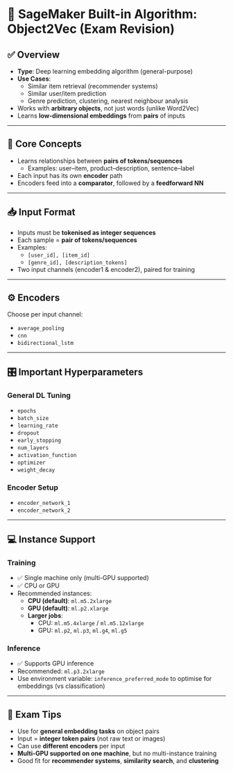 # 📘 SageMaker Built-in Algorithm: Object2Vec (Exam Revision)

## ✅ Overview
- **Type**: Deep learning embedding algorithm (general-purpose)
- **Use Cases**:
  - Similar item retrieval (recommender systems)
  - Similar user/item prediction
  - Genre prediction, clustering, nearest neighbour analysis
- Works with **arbitrary objects**, not just words (unlike Word2Vec)
- Learns **low-dimensional embeddings** from **pairs** of inputs

---

## 🧠 Core Concepts
- Learns relationships between **pairs of tokens/sequences**
  - Examples: user–item, product–description, sentence–label
- Each input has its own **encoder** path
- Encoders feed into a **comparator**, followed by a **feedforward NN**

---

## 📥 Input Format
- Inputs must be **tokenised as integer sequences**
- Each sample = **pair of tokens/sequences**
- Examples:
  - `[user_id], [item_id]`
  - `[genre_id], [description_tokens]`
- Two input channels (encoder1 & encoder2), paired for training

---

## ⚙️ Encoders
Choose per input channel:
- `average_pooling`
- `cnn`
- `bidirectional_lstm`

---

## 🎛️ Important Hyperparameters

### General DL Tuning
- `epochs`
- `batch_size`
- `learning_rate`
- `dropout`
- `early_stopping`
- `num_layers`
- `activation_function`
- `optimizer`
- `weight_decay`

### Encoder Setup
- `encoder_network_1`
- `encoder_network_2`

---

## 💻 Instance Support

### Training
- ✅ Single machine only (multi-GPU supported)
- ✅ CPU or GPU
- Recommended instances:
  - **CPU (default)**: `ml.m5.2xlarge`
  - **GPU (default)**: `ml.p2.xlarge`
  - **Larger jobs**:
    - CPU: `ml.m5.4xlarge` / `ml.m5.12xlarge`
    - GPU: `ml.p2`, `ml.p3`, `ml.g4`, `ml.g5`

### Inference
- ✅ Supports GPU inference
- Recommended: `ml.p3.2xlarge`
- Use environment variable: `inference_preferred_mode` to optimise for embeddings (vs classification)

---

## 📝 Exam Tips
- Use for **general embedding tasks** on object pairs
- Input = **integer token pairs** (not raw text or images)
- Can use **different encoders** per input
- **Multi-GPU supported on one machine**, but no multi-instance training
- Good fit for **recommender systems**, **similarity search**, and **clustering**
